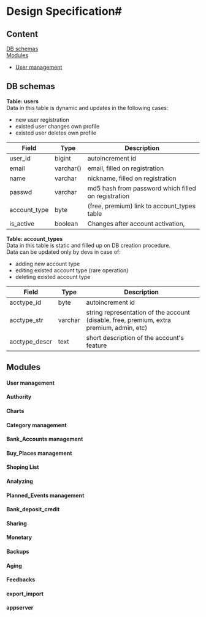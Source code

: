 # Design Specification#
## Content
[DB schemas](#db-schemas)  
[Modules](#modules)  
 * [User management](#user-management)
	

## DB schemas ##

**Table: users**  
Data in this table is dynamic and updates in the following cases:
 * new user registration
 * existed user changes own profile
 * existed user deletes own profile
 
Field | Type | Description
--- | --- | ---
user_id | bigint | autoincrement id
email | varchar() | email, filled on registration
name | varchar | nickname, filled on registration
passwd | varchar | md5 hash from password which filled on registration
account_type | byte | (free, premium) link to account_types table
is_active | boolean | Changes after account activation, 


**Table: account_types**  
Data in this table is static and filled up on DB creation procedure.  
Data can be updated only by devs in case of:
 * adding new account type
 * editing existed account type (rare operation)
 * deleting existed account type
 
Field | Type | Description
--- | --- | ---
acctype_id | byte | autoincrement id
acctype_str | varchar | string representation of the account (disable, free, premium, extra premium, admin, etc)
acctype_descr | text | short description of the account's feature


## Modules ##

#### User management

#### Authority

#### Charts

#### Category management

#### Bank_Accounts management
#### Buy_Places management
#### Shoping List
#### Analyzing
#### Planned_Events management
#### Bank_deposit_credit
#### Sharing
#### Monetary
#### Backups
#### Aging
#### Feedbacks
#### export_import
#### appserver

